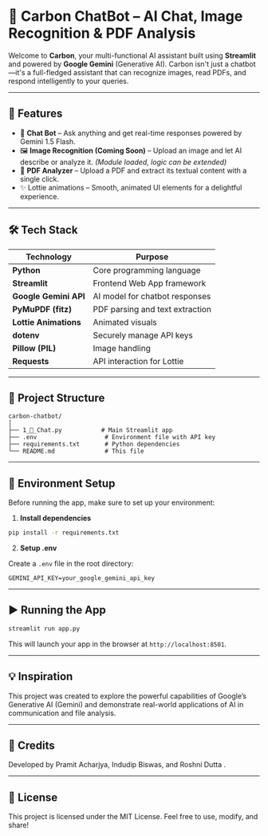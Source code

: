 # 🤖 Carbon ChatBot – AI Chat, Image Recognition & PDF Analysis

Welcome to **Carbon**, your multi-functional AI assistant built using **Streamlit** and powered by **Google Gemini** (Generative AI). Carbon isn't just a chatbot—it's a full-fledged assistant that can recognize images, read PDFs, and respond intelligently to your queries.

---

## 🚀 Features

- 🔹 **Chat Bot** – Ask anything and get real-time responses powered by Gemini 1.5 Flash.
- 🖼️ **Image Recognition (Coming Soon)** – Upload an image and let AI describe or analyze it. *(Module loaded, logic can be extended)*
- 📄 **PDF Analyzer** – Upload a PDF and extract its textual content with a single click.
- ✨ Lottie animations – Smooth, animated UI elements for a delightful experience.

---

## 🛠️ Tech Stack

| Technology | Purpose |
|------------|---------|
| **Python** | Core programming language |
| **Streamlit** | Frontend Web App framework |
| **Google Gemini API** | AI model for chatbot responses |
| **PyMuPDF (fitz)** | PDF parsing and text extraction |
| **Lottie Animations** | Animated visuals |
| **dotenv** | Securely manage API keys |
| **Pillow (PIL)** | Image handling |
| **Requests** | API interaction for Lottie |

---

## 📂 Project Structure

```
carbon-chatbot/
│
├── 1_🤖_Chat.py           # Main Streamlit app
├── .env                   # Environment file with API key
├── requirements.txt       # Python dependencies
└── README.md              # This file
```

---

## 🔑 Environment Setup

Before running the app, make sure to set up your environment:

1. **Install dependencies**

```bash
pip install -r requirements.txt
```

2. **Setup .env**

Create a `.env` file in the root directory:

```env
GEMINI_API_KEY=your_google_gemini_api_key
```

---

## ▶️ Running the App

```bash
streamlit run app.py
```

This will launch your app in the browser at `http://localhost:8501`.

---


## 💡 Inspiration

This project was created to explore the powerful capabilities of Google’s Generative AI (Gemini) and demonstrate real-world applications of AI in communication and file analysis.

---

## 🧠 Credits

Developed by Pramit Acharjya, Indudip Biswas, and Roshni Dutta .

---

## 📃 License

This project is licensed under the MIT License. Feel free to use, modify, and share!
